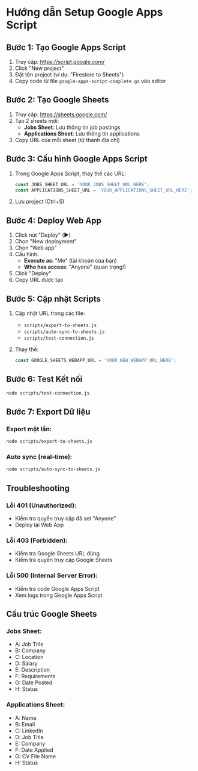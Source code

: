 # Hướng dẫn Setup Google Apps Script

## Bước 1: Tạo Google Apps Script

1. Truy cập: https://script.google.com/
2. Click "New project"
3. Đặt tên project (ví dụ: "Firestore to Sheets")
4. Copy code từ file `google-apps-script-complete.gs` vào editor

## Bước 2: Tạo Google Sheets

1. Truy cập: https://sheets.google.com/
2. Tạo 2 sheets mới:
   - **Jobs Sheet**: Lưu thông tin job postings
   - **Applications Sheet**: Lưu thông tin applications
3. Copy URL của mỗi sheet (từ thanh địa chỉ)

## Bước 3: Cấu hình Google Apps Script

1. Trong Google Apps Script, thay thế các URL:
   ```javascript
   const JOBS_SHEET_URL = 'YOUR_JOBS_SHEET_URL_HERE';
   const APPLICATIONS_SHEET_URL = 'YOUR_APPLICATIONS_SHEET_URL_HERE';
   ```

2. Lưu project (Ctrl+S)

## Bước 4: Deploy Web App

1. Click nút "Deploy" (▶️)
2. Chọn "New deployment"
3. Chọn "Web app"
4. Cấu hình:
   - **Execute as**: "Me" (tài khoản của bạn)
   - **Who has access**: "Anyone" (quan trọng!)
5. Click "Deploy"
6. Copy URL được tạo

## Bước 5: Cập nhật Scripts

1. Cập nhật URL trong các file:
   - `scripts/export-to-sheets.js`
   - `scripts/auto-sync-to-sheets.js`
   - `scripts/test-connection.js`

2. Thay thế:
   ```javascript
   const GOOGLE_SHEETS_WEBAPP_URL = 'YOUR_NEW_WEBAPP_URL_HERE';
   ```

## Bước 6: Test Kết nối

```bash
node scripts/test-connection.js
```

## Bước 7: Export Dữ liệu

### Export một lần:
```bash
node scripts/export-to-sheets.js
```

### Auto sync (real-time):
```bash
node scripts/auto-sync-to-sheets.js
```

## Troubleshooting

### Lỗi 401 (Unauthorized):
- Kiểm tra quyền truy cập đã set "Anyone"
- Deploy lại Web App

### Lỗi 403 (Forbidden):
- Kiểm tra Google Sheets URL đúng
- Kiểm tra quyền truy cập Google Sheets

### Lỗi 500 (Internal Server Error):
- Kiểm tra code Google Apps Script
- Xem logs trong Google Apps Script

## Cấu trúc Google Sheets

### Jobs Sheet:
- A: Job Title
- B: Company
- C: Location
- D: Salary
- E: Description
- F: Requirements
- G: Date Posted
- H: Status

### Applications Sheet:
- A: Name
- B: Email
- C: LinkedIn
- D: Job Title
- E: Company
- F: Date Applied
- G: CV File Name
- H: Status 